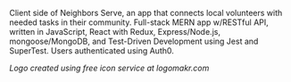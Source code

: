 Client side of Neighbors Serve, an app that connects local volunteers with needed tasks in their community. Full-stack MERN app w/RESTful API, written in JavaScript, React with Redux, Express/Node.js, mongoose/MongoDB, and Test-Driven Development using Jest and SuperTest. Users authenticated using Auth0.

*Logo created using free icon service at logomakr.com*
